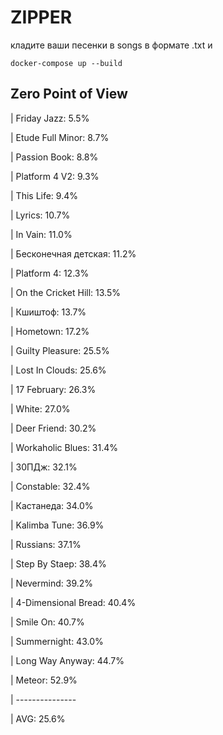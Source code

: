 # ZIPPER

кладите ваши песенки в songs в формате .txt и

~~~
docker-compose up --build
~~~

## Zero Point of View

| Friday Jazz: 5.5%

| Etude Full Minor: 8.7%

| Passion Book: 8.8%

| Platform 4 V2: 9.3%

| This Life: 9.4%

| Lyrics: 10.7%

| In Vain: 11.0%

| Бесконечная детская: 11.2%

| Platform 4: 12.3%

| On the Cricket Hill: 13.5%

| Кшиштоф: 13.7%

| Hometown: 17.2%

| Guilty Pleasure: 25.5%

| Lost In Clouds: 25.6%

| 17 February: 26.3%

| White: 27.0%

| Deer Friend: 30.2%

| Workaholic Blues: 31.4%

| 30ПДж: 32.1%

| Constable: 32.4%

| Кастанеда: 34.0%

| Kalimba Tune: 36.9%

| Russians: 37.1%

| Step By Staep: 38.4%

| Nevermind: 39.2%

| 4-Dimensional Bread: 40.4%

| Smile On: 40.7%

| Summernight: 43.0%

| Long Way Anyway: 44.7%

| Meteor: 52.9%

| ---------------

| AVG: 25.6%

